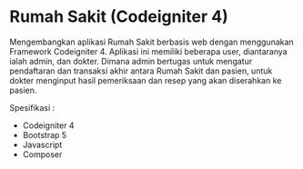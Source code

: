 # Rumah Sakit (Codeigniter 4)

Mengembangkan aplikasi Rumah Sakit berbasis web dengan menggunakan Framework Codeigniter 4. Aplikasi ini memiliki beberapa user, diantaranya ialah admin, dan dokter. Dimana admin bertugas untuk mengatur pendaftaran dan transaksi akhir antara Rumah Sakit dan pasien, untuk dokter menginput hasil pemeriksaan dan resep yang akan diserahkan ke pasien.

Spesifikasi :
- Codeigniter 4
- Bootstrap 5
- Javascript
- Composer
